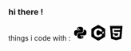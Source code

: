 ### hi there !
things i code with : <img src="python (1).png">  <img src="c (1).png">  <img src="html (1).png">
